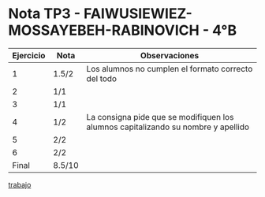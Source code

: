 # Nota TP3 - FAIWUSIEWIEZ-MOSSAYEBEH-RABINOVICH - 4°B

| Ejercicio | Nota   | Observaciones                                                                     |
| --------- | ------ | --------------------------------------------------------------------------------- |
| 1         | 1.5/2  | Los alumnos no cumplen el formato correcto del todo                               |
| 2         | 1/1    |                                                                                   |
| 3         | 1/1    |                                                                                   |
| 4         | 1/2    | La consigna pide que se modifiquen los alumnos capitalizando su nombre y apellido |
| 5         | 2/2    |                                                                                   |
| 6         | 2/2    |                                                                                   |
| Final     | 8.5/10 |                                                                                   |

[trabajo](https://drive.google.com/file/d/1g1CC25XjRBGMA600BAsZ6vbv4FH_zZ-k/view)
